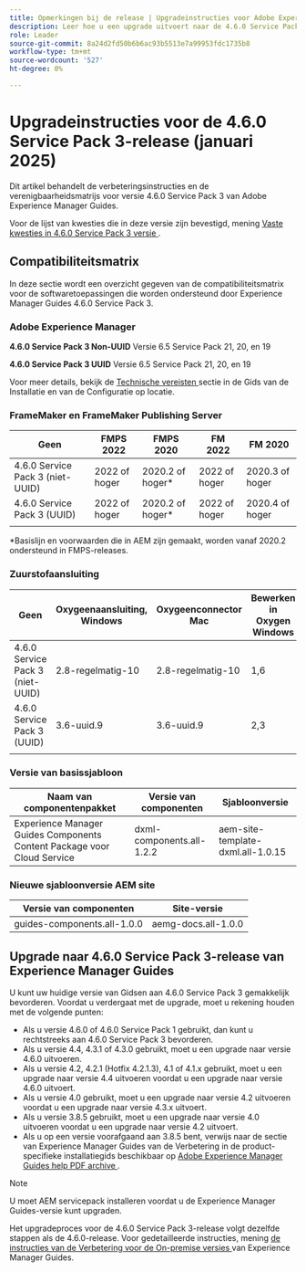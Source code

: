 ```yaml
---
title: Opmerkingen bij de release | Upgradeinstructies voor Adobe Experience Manager Guides 4.6.0 Service Pack 3-release
description: Leer hoe u een upgrade uitvoert naar de 4.6.0 Service Pack 3-release van Adobe Experience Manager Guides
role: Leader
source-git-commit: 8a24d2fd50b6b6ac93b5513e7a99953fdc1735b8
workflow-type: tm+mt
source-wordcount: '527'
ht-degree: 0%

---
```


# Upgradeinstructies voor de 4.6.0 Service Pack 3-release (januari 2025)

Dit artikel behandelt de verbeteringsinstructies en de verenigbaarheidsmatrijs voor versie 4.6.0 Service Pack 3 van Adobe Experience Manager Guides.

Voor de lijst van kwesties die in deze versie zijn bevestigd, mening [ Vaste kwesties in 4.6.0 Service Pack 3 versie ](fixed-issues-4-6-0-sp2.md).

## Compatibiliteitsmatrix

In deze sectie wordt een overzicht gegeven van de compatibiliteitsmatrix voor de softwaretoepassingen die worden ondersteund door Experience Manager Guides 4.6.0 Service Pack 3.

### Adobe Experience Manager

**4.6.0 Service Pack 3 Non-UUID**
Versie 6.5 Service Pack 21, 20, en 19

**4.6.0 Service Pack 3 UUID**
Versie 6.5 Service Pack 21, 20, en 19

Voor meer details, bekijk de [ Technische vereisten ](../install-guide/download-install-technical-requirements.md) sectie in de Gids van de Installatie en van de Configuratie op locatie.

### FrameMaker en FrameMaker Publishing Server

| Geen | FMPS 2022 | FMPS 2020 | FM 2022 | FM 2020 |
| --- | --- | --- | --- | --- |
| 4.6.0 Service Pack 3 (niet-UUID) | 2022 of hoger | 2020.2 of hoger* | 2022 of hoger | 2020.3 of hoger |
| 4.6.0 Service Pack 3 (UUID) | 2022 of hoger | 2020.2 of hoger* | 2022 of hoger | 2020.4 of hoger |
| | | | |

*Basislijn en voorwaarden die in AEM zijn gemaakt, worden vanaf 2020.2 ondersteund in FMPS-releases.

### Zuurstofaansluiting

| Geen | Oxygeenaansluiting, Windows | Oxygeenconnector Mac | Bewerken in Oxygen Windows | Bewerken in Oxygen Mac |
| --- | --- | --- |--- |--- |
| 4.6.0 Service Pack 3 (niet-UUID) | 2.8-regelmatig-10 | 2.8-regelmatig-10 | 1,6 | 1,6 |
| 4.6.0 Service Pack 3 (UUID) | 3.6-uuid.9 | 3.6-uuid.9 | 2,3 | 2,3 |
|  |  |   |

### Versie van basissjabloon

| Naam van componentenpakket | Versie van componenten | Sjabloonversie |
|---|---|---|
| Experience Manager Guides Components Content Package voor Cloud Service | dxml-components.all-1.2.2 | aem-site-template-dxml.all-1.0.15 |

### Nieuwe sjabloonversie AEM site

| Versie van componenten | Site-versie |
|---|---|
| guides-components.all-1.0.0 | aemg-docs.all-1.0.0 |

## Upgrade naar 4.6.0 Service Pack 3-release van Experience Manager Guides

U kunt uw huidige versie van Gidsen aan 4.6.0 Service Pack 3 gemakkelijk bevorderen. Voordat u verdergaat met de upgrade, moet u rekening houden met de volgende punten:

- Als u versie 4.6.0 of 4.6.0 Service Pack 1 gebruikt, dan kunt u rechtstreeks aan 4.6.0 Service Pack 3 bevorderen.
- Als u versie 4.4, 4.3.1 of 4.3.0 gebruikt, moet u een upgrade naar versie 4.6.0 uitvoeren.
- Als u versie 4.2, 4.2.1 (Hotfix 4.2.1.3), 4.1 of 4.1.x gebruikt, moet u een upgrade naar versie 4.4 uitvoeren voordat u een upgrade naar versie 4.6.0 uitvoert.
- Als u versie 4.0 gebruikt, moet u een upgrade naar versie 4.2 uitvoeren voordat u een upgrade naar versie 4.3.x uitvoert.
- Als u versie 3.8.5 gebruikt, moet u een upgrade naar versie 4.0 uitvoeren voordat u een upgrade naar versie 4.2 uitvoert.
- Als u op een versie voorafgaand aan 3.8.5 bent, verwijs naar de sectie van Experience Manager Guides van de Verbetering in de product-specifieke installatiegids beschikbaar op [ Adobe Experience Manager Guides help PDF archive ](https://helpx.adobe.com/xml-documentation-for-experience-manager/archive.html).

>[!NOTE]
>
>U moet AEM servicepack installeren voordat u de Experience Manager Guides-versie kunt upgraden.

Het upgradeproces voor de 4.6.0 Service Pack 3-release volgt dezelfde stappen als de 4.6.0-release. Voor gedetailleerde instructies, mening [ de instructies van de Verbetering voor de On-premise versies ](../install-guide/upgrade-xml-documentation.md) van Experience Manager Guides.
